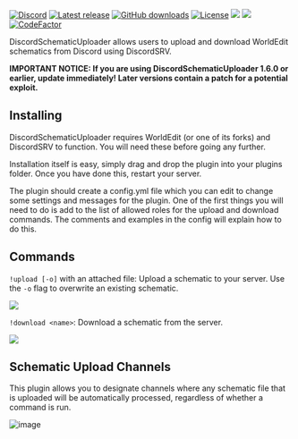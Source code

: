 [![Discord](https://discord.com/api/guilds/830198696204566607/widget.png)](https://dinty1.github.io/plugins-discord)
[![Latest release](https://img.shields.io/github/release/Dinty1/DiscordSchematicUploader.svg)](https://github.com/Dinty1/DiscordSchematicUploader/releases/latest)
[![GitHub downloads](https://img.shields.io/github/downloads/Dinty1/DiscordSchematicUploader/total.svg)](https://github.com/Dinty1/DiscordSchematicUploader/releases/latest)
[![License](https://img.shields.io/github/license/Dinty1/DiscordSchematicUploader.svg)](https://github.com/Dinty1/DiscordSchematicUploader/blob/master/LICENSE)
[![](https://img.shields.io/bstats/servers/11934)](https://bstats.org/plugin/bukkit/DiscordSchematicUploader/11934)
[![](https://img.shields.io/bstats/players/11934)](https://bstats.org/plugin/bukkit/DiscordSchematicUploader/11934)
[![CodeFactor](https://www.codefactor.io/repository/github/dinty1/discordschematicuploader/badge)](https://www.codefactor.io/repository/github/dinty1/discordschematicuploader)

DiscordSchematicUploader allows users to upload and download WorldEdit schematics from Discord using DiscordSRV.

**IMPORTANT NOTICE: If you are using DiscordSchematicUploader 1.6.0 or earlier, update immediately! Later versions contain a patch for a potential exploit.**

## Installing
DiscordSchematicUploader requires WorldEdit (or one of its forks) and DiscordSRV to function. You will need these before going any further.

Installation itself is easy, simply drag and drop the plugin into your plugins folder. Once you have done this, restart your server.

The plugin should create a config.yml file which you can edit to change some settings and messages for the plugin. One of the first things you will need to do is add to the list of allowed roles for the upload and download commands. The comments and examples in the config will explain how to do this.

## Commands
`!upload [-o]` with an attached file: Upload a schematic to your server. Use the `-o` flag to overwrite an existing schematic.

![](https://i.imgur.com/bF6vVcI.png)

`!download <name>`: Download a schematic from the server.

![](https://i.imgur.com/hJ9GoD4.png)

## Schematic Upload Channels
This plugin allows you to designate channels where any schematic file that is uploaded will be automatically processed, regardless of whether a command is run.

![image](https://user-images.githubusercontent.com/67452089/147857856-9e1c01af-9f89-4dec-bcf7-fa1d721fe6e2.png)
